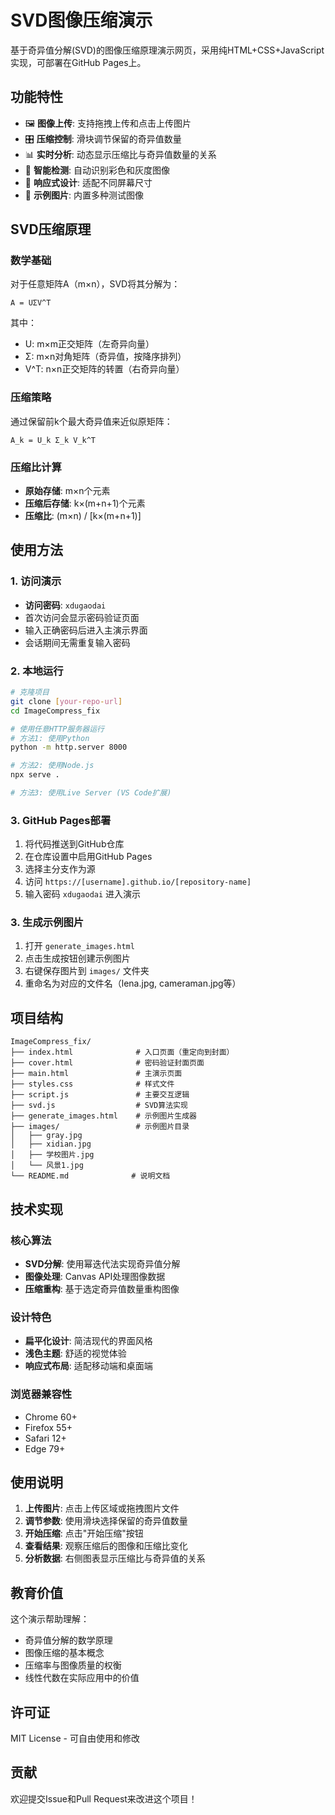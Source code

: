 # SVD图像压缩演示

基于奇异值分解(SVD)的图像压缩原理演示网页，采用纯HTML+CSS+JavaScript实现，可部署在GitHub Pages上。

## 功能特性

- 🖼️ **图像上传**: 支持拖拽上传和点击上传图片
- 🎛️ **压缩控制**: 滑块调节保留的奇异值数量
- 📊 **实时分析**: 动态显示压缩比与奇异值数量的关系
- 🎨 **智能检测**: 自动识别彩色和灰度图像
- 📱 **响应式设计**: 适配不同屏幕尺寸
- 🎯 **示例图片**: 内置多种测试图像

## SVD压缩原理

### 数学基础
对于任意矩阵A（m×n），SVD将其分解为：
```
A = UΣV^T
```
其中：
- U: m×m正交矩阵（左奇异向量）
- Σ: m×n对角矩阵（奇异值，按降序排列）
- V^T: n×n正交矩阵的转置（右奇异向量）

### 压缩策略
通过保留前k个最大奇异值来近似原矩阵：
```
A_k = U_k Σ_k V_k^T
```

### 压缩比计算
- **原始存储**: m×n个元素
- **压缩后存储**: k×(m+n+1)个元素
- **压缩比**: (m×n) / [k×(m+n+1)]

## 使用方法

### 1. 访问演示
- **访问密码**: `xdugaodai`
- 首次访问会显示密码验证页面
- 输入正确密码后进入主演示界面
- 会话期间无需重复输入密码

### 2. 本地运行
```bash
# 克隆项目
git clone [your-repo-url]
cd ImageCompress_fix

# 使用任意HTTP服务器运行
# 方法1: 使用Python
python -m http.server 8000

# 方法2: 使用Node.js
npx serve .

# 方法3: 使用Live Server (VS Code扩展)
```

### 3. GitHub Pages部署
1. 将代码推送到GitHub仓库
2. 在仓库设置中启用GitHub Pages
3. 选择主分支作为源
4. 访问 `https://[username].github.io/[repository-name]`
5. 输入密码 `xdugaodai` 进入演示

### 3. 生成示例图片
1. 打开 `generate_images.html`
2. 点击生成按钮创建示例图片
3. 右键保存图片到 `images/` 文件夹
4. 重命名为对应的文件名（lena.jpg, cameraman.jpg等）

## 项目结构

```
ImageCompress_fix/
├── index.html              # 入口页面（重定向到封面）
├── cover.html              # 密码验证封面页面
├── main.html               # 主演示页面
├── styles.css              # 样式文件
├── script.js               # 主要交互逻辑
├── svd.js                  # SVD算法实现
├── generate_images.html    # 示例图片生成器
├── images/                 # 示例图片目录
│   ├── gray.jpg
│   ├── xidian.jpg
│   ├── 学校图片.jpg
│   └── 风景1.jpg
└── README.md              # 说明文档
```

## 技术实现

### 核心算法
- **SVD分解**: 使用幂迭代法实现奇异值分解
- **图像处理**: Canvas API处理图像数据
- **压缩重构**: 基于选定奇异值数量重构图像

### 设计特色
- **扁平化设计**: 简洁现代的界面风格
- **浅色主题**: 舒适的视觉体验
- **响应式布局**: 适配移动端和桌面端

### 浏览器兼容性
- Chrome 60+
- Firefox 55+
- Safari 12+
- Edge 79+

## 使用说明

1. **上传图片**: 点击上传区域或拖拽图片文件
2. **调节参数**: 使用滑块选择保留的奇异值数量
3. **开始压缩**: 点击"开始压缩"按钮
4. **查看结果**: 观察压缩后的图像和压缩比变化
5. **分析数据**: 右侧图表显示压缩比与奇异值的关系

## 教育价值

这个演示帮助理解：
- 奇异值分解的数学原理
- 图像压缩的基本概念
- 压缩率与图像质量的权衡
- 线性代数在实际应用中的价值

## 许可证

MIT License - 可自由使用和修改

## 贡献

欢迎提交Issue和Pull Request来改进这个项目！
